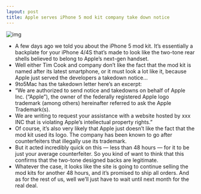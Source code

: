 ```yaml
---
layout: post
title: Apple serves iPhone 5 mod kit company take down notice
---
```

![img](http://media.idownloadblog.com/wp-content/uploads/2012/08/iphone-5-mod-kit.jpg)
* A few days ago we told you about the iPhone 5 mod kit. It’s essentially a backplate for your iPhone 4/4S that’s made to look like the two-tone rear shells believed to belong to Apple’s next-gen handset.
* Well either Tim Cook and company don’t like the fact that the mod kit is named after its latest smartphone, or it must look a lot like it, because Apple just served the developers a takedown notice…
* 9to5Mac has the takedown letter here’s an excerpt:
* “We are authorized to send notice and takedowns on behalf of Apple Inc. (“Apple”), the owner of the federally registered Apple logo trademark (among others) hereinafter referred to ask the Apple Trademark(s).
* We are writing to request your assistance with a website hosted by xxx INC that is violating Apple’s intellectual property rights.”
* Of course, it’s also very likely that Apple just doesn’t like the fact that the mod kit used its logo. The company has been known to go after counterfeiters that illegally use its trademark.
* But it acted incredibly quick on this — less than 48 hours — for it to be just your average counterfeiter. So you kind of want to think that this confirms that the two-tone designed backs are legitimate.
* Whatever the case, it looks like the site is going to continue selling the mod kits for another 48 hours, and it’s promised to ship all orders. And as for the rest of us, well we’ll just have to wait until next month for the real deal.

